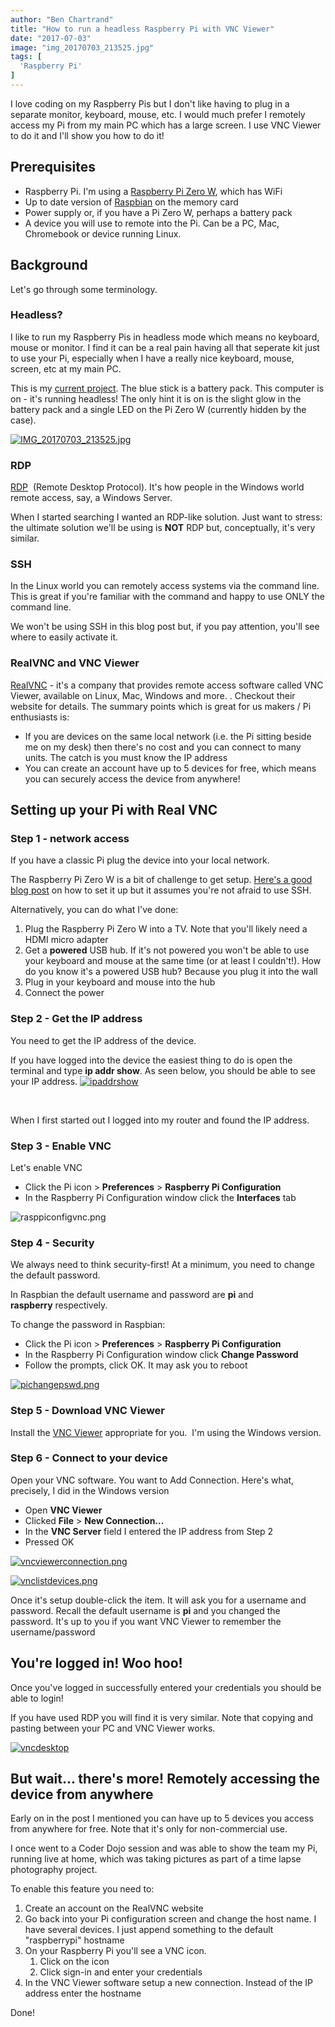 ```yaml
---
author: "Ben Chartrand"
title: "How to run a headless Raspberry Pi with VNC Viewer"
date: "2017-07-03"
image: "img_20170703_213525.jpg"
tags: [
  'Raspberry Pi'
]
---
```


I love coding on my Raspberry Pis but I don't like having to plug in a separate monitor, keyboard, mouse, etc. I would much prefer I remotely access my Pi from my main PC which has a large screen. I use VNC Viewer to do it and I'll show you how to do it!

## Prerequisites

- Raspberry Pi. I'm using a [Raspberry Pi Zero W](https://www.raspberrypi.org/blog/raspberry-pi-zero-w-joins-family/), which has WiFi
- Up to date version of [Raspbian](https://www.raspberrypi.org/downloads/raspbian/) on the memory card
- Power supply or, if you have a Pi Zero W, perhaps a battery pack
- A device you will use to remote into the Pi. Can be a PC, Mac, Chromebook or device running Linux.

## Background

Let's go through some terminology.

### Headless?

I like to run my Raspberry Pis in headless mode which means no keyboard, mouse or monitor. I find it can be a real pain having all that seperate kit just to use your Pi, especially when I have a really nice keyboard, mouse, screen, etc at my main PC.

This is my [current project](https://liftcodeplay.com/2017/06/10/coolest-thing-ive-ever-built-part-1-overview/). The blue stick is a battery pack. This computer is on - it's running headless! The only hint it is on is the slight glow in the battery pack and a single LED on the Pi Zero W (currently hidden by the case).

[![IMG_20170703_213525.jpg](images/img_20170703_213525.jpg)](https://liftcodeplay.files.wordpress.com/2017/07/img_20170703_213525.jpg)

### RDP

[RDP](https://en.wikipedia.org/wiki/Remote_Desktop_Protocol)  (Remote Desktop Protocol). It's how people in the Windows world remote access, say, a Windows Server.

When I started searching I wanted an RDP-like solution. Just want to stress: the ultimate solution we'll be using is **NOT** RDP but, conceptually, it's very similar.

### SSH

In the Linux world you can remotely access systems via the command line. This is great if you're familiar with the command and happy to use ONLY the command line.

We won't be using SSH in this blog post but, if you pay attention, you'll see where to easily activate it.

### RealVNC and VNC Viewer

[RealVNC](https://www.realvnc.com/) - it's a company that provides remote access software called VNC Viewer, available on Linux, Mac, Windows and more. . Checkout their website for details. The summary points which is great for us makers / Pi enthusiasts is:

- If you are devices on the same local network (i.e. the Pi sitting beside me on my desk) then there's no cost and you can connect to many units. The catch is you must know the IP address
- You can create an account have up to 5 devices for free, which means you can securely access the device from anywhere!

## Setting up your Pi with Real VNC

### Step 1 - network access

If you have a classic Pi plug the device into your local network.

The Raspberry Pi Zero W is a bit of challenge to get setup. [Here's a good blog post](https://core-electronics.com.au/tutorials/raspberry-pi-zerow-headless-wifi-setup.html) on how to set it up but it assumes you're not afraid to use SSH.

Alternatively, you can do what I've done:

1. Plug the Raspberry Pi Zero W into a TV. Note that you'll likely need a HDMI micro adapter
2. Get a **powered** USB hub. If it's not powered you won't be able to use your keyboard and mouse at the same time (or at least I couldn't!). How do you know it's a powered USB hub? Because you plug it into the wall
3. Plug in your keyboard and mouse into the hub
4. Connect the power

### Step 2 - Get the IP address

You need to get the IP address of the device.

If you have logged into the device the easiest thing to do is open the terminal and type **ip addr show**. As seen below, you should be able to see your IP address. [![ipaddrshow](images/ipaddrshow1.png)](https://liftcodeplay.files.wordpress.com/2017/07/ipaddrshow1.png)

 

When I first started out I logged into my router and found the IP address.

### Step 3 - Enable VNC

Let's enable VNC

- Click the Pi icon > **Preferences** > **Raspberry Pi Configuration**
- In the Raspberry Pi Configuration window click the **Interfaces** tab

![rasppiconfigvnc.png](images/rasppiconfigvnc1.png)

### Step 4 - Security

We always need to think security-first! At a minimum, you need to change the default password.

In Raspbian the default username and password are **pi** and **raspberry** respectively.

To change the password in Raspbian:

- Click the Pi icon > **Preferences** > **Raspberry Pi Configuration**
- In the Raspberry Pi Configuration window click **Change Password**
- Follow the prompts, click OK. It may ask you to reboot

[![pichangepswd.png](images/pichangepswd.png)](https://liftcodeplay.files.wordpress.com/2017/07/pichangepswd.png)

### Step 5 - Download VNC Viewer

Install the [VNC Viewer](https://www.realvnc.com/download/vnc/) appropriate for you.  I'm using the Windows version.

### Step 6 - Connect to your device

Open your VNC software. You want to Add Connection. Here's what, precisely, I did in the Windows version

- Open **VNC Viewer**
- Clicked **File** > **New Connection...**
- In the **VNC Server** field I entered the IP address from Step 2
- Pressed OK

[![vncviewerconnection.png](images/vncviewerconnection.png)](https://liftcodeplay.files.wordpress.com/2017/07/vncviewerconnection.png)

[![vnclistdevices.png](images/vnclistdevices.png)](https://liftcodeplay.files.wordpress.com/2017/07/vnclistdevices.png)

Once it's setup double-click the item. It will ask you for a username and password. Recall the default username is **pi** and you changed the password. It's up to you if you want VNC Viewer to remember the username/password

## You're logged in! Woo hoo!

Once you've logged in successfully entered your credentials you should be able to login!

If you have used RDP you will find it is very similar. Note that copying and pasting between your PC and VNC Viewer works.

[![vncdesktop](images/vncdesktop.png)](https://liftcodeplay.files.wordpress.com/2017/07/vncdesktop.png)

## But wait... there's more! Remotely accessing the device from anywhere

Early on in the post I mentioned you can have up to 5 devices you access from anywhere for free. Note that it's only for non-commercial use.

I once went to a Coder Dojo session and was able to show the team my Pi, running live at home, which was taking pictures as part of a time lapse photography project.

To enable this feature you need to:

1. Create an account on the RealVNC website
2. Go back into your Pi configuration screen and change the host name. I have several devices. I just append something to the default "raspberrypi" hostname
3. On your Raspberry Pi you'll see a VNC icon.
    1. Click on the icon
    2. Click sign-in and enter your credentials
4. In the VNC Viewer software setup a new connection. Instead of the IP address enter the hostname

Done!
